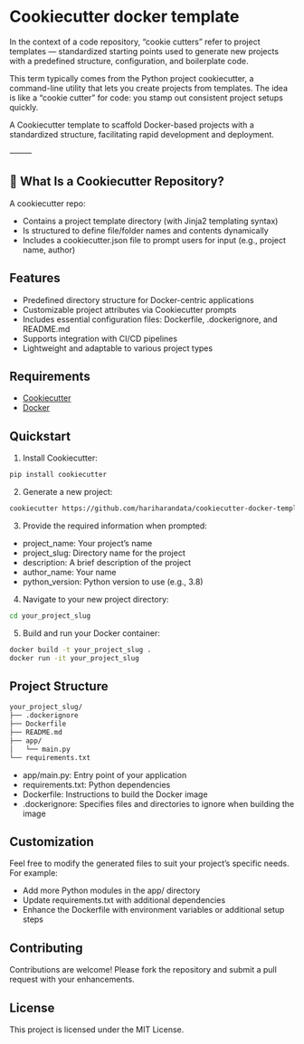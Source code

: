 # Cookiecutter docker template

In the context of a code repository, “cookie cutters” refer to project templates — standardized starting points used to generate new projects with a predefined structure, configuration, and boilerplate code.

This term typically comes from the Python project cookiecutter, a command-line utility that lets you create projects from templates. The idea is like a “cookie cutter” for code: you stamp out consistent project setups quickly.

A Cookiecutter template to scaffold Docker-based projects with a standardized structure, facilitating rapid development and deployment.

⸻

## 🔧 What Is a Cookiecutter Repository?

A cookiecutter repo:
- Contains a project template directory (with Jinja2 templating syntax)
- Is structured to define file/folder names and contents dynamically
- Includes a cookiecutter.json file to prompt users for input (e.g., project name, author)


## Features
- Predefined directory structure for Docker-centric applications
- Customizable project attributes via Cookiecutter prompts
- Includes essential configuration files: Dockerfile, .dockerignore, and README.md
- Supports integration with CI/CD pipelines
- Lightweight and adaptable to various project types


## Requirements
- [Cookiecutter](https://cookiecutter.readthedocs.io/en/latest/installation.html)
- [Docker](https://www.docker.com/get-started)



## Quickstart
1.	Install Cookiecutter:

```bash
pip install cookiecutter
```
2.	Generate a new project:
```bash
cookiecutter https://github.com/hariharandata/cookiecutter-docker-template.git
```


3.	Provide the required information when prompted:
- project_name: Your project’s name
- project_slug: Directory name for the project
- description: A brief description of the project
- author_name: Your name
- python_version: Python version to use (e.g., 3.8)

4.	Navigate to your new project directory:
```bash
cd your_project_slug
```
5.	Build and run your Docker container:
```bash
docker build -t your_project_slug .
docker run -it your_project_slug
```

## Project Structure
```markdown
your_project_slug/
├── .dockerignore
├── Dockerfile
├── README.md
├── app/
│   └── main.py
└── requirements.txt
```

- app/main.py: Entry point of your application
- requirements.txt: Python dependencies
- Dockerfile: Instructions to build the Docker image
- .dockerignore: Specifies files and directories to ignore when building the image


## Customization

Feel free to modify the generated files to suit your project’s specific needs. For example:
- Add more Python modules in the app/ directory
- Update requirements.txt with additional dependencies
- Enhance the Dockerfile with environment variables or additional setup steps

## Contributing

Contributions are welcome! Please fork the repository and submit a pull request with your enhancements.

## License
This project is licensed under the MIT License.


